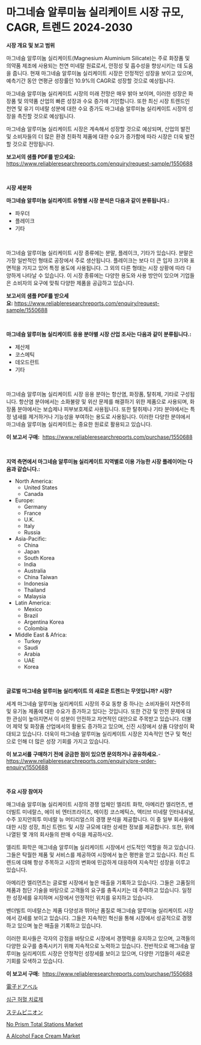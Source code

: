 <p><h1>마그네슘 알루미늄 실리케이트 시장 규모, CAGR, 트렌드 2024-2030</h1></p><p><strong>시장 개요 및 보고 범위</strong></p>
<p><p>마그네슘 알루미늄 실리케이트(Magnesium Aluminium Silicate)는 주로 화장품 및 의약품 제조에 사용되는 천연 미네랄 원료로서, 안정성 및 흡수성을 향상시키는 데 도움을 줍니다. 현재 마그네슘 알루미늄 실리케이트 시장은 안정적인 성장을 보이고 있으며, 예측기간 동안 연평균 성장률인 10.9%의 CAGR로 성장할 것으로 예상됩니다. </p><p>마그네슘 알루미늄 실리케이트 시장의 미래 전망은 매우 밝아 보이며, 이러한 성장은 화장품 및 의약품 산업의 빠른 성장과 수요 증가에 기인합니다. 또한 최신 시장 트렌드인 천연 및 유기 미네랄 성분에 대한 수요 증가도 마그네슘 알루미늄 실리케이트 시장의 성장을 촉진할 것으로 예상됩니다.</p><p>마그네슘 알루미늄 실리케이트 시장은 계속해서 성장할 것으로 예상되며, 산업의 발전 및 소비자들의 더 많은 환경 친화적 제품에 대한 수요가 증가함에 따라 시장은 더욱 발전할 것으로 전망됩니다.</p></p>
<p><strong>보고서의 샘플 PDF를 받으세요:</strong> <a href="https://www.reliableresearchreports.com/enquiry/request-sample/1550688">https://www.reliableresearchreports.com/enquiry/request-sample/1550688</a></p>
<p>&nbsp;</p>
<p><strong>시장 세분화</strong></p>
<p><strong>마그네슘 알루미늄 실리케이트 유형별 시장 분석은 다음과 같이 분류됩니다.:</strong></p>
<p><ul><li>파우더</li><li>플레이크</li><li>기타</li></ul></p>
<p>&nbsp;</p>
<p><p>마그네슘 알루미늄 실리케이트 시장 종류에는 분말, 플레이크, 기타가 있습니다. 분말은 가장 일반적인 형태로 공장에서 주로 생산됩니다. 플레이크는 보다 더 큰 입자 크기와 표면적을 가지고 있어 특정 용도에 사용됩니다. 그 외의 다른 형태는 시장 상황에 따라 다양하게 나타날 수 있습니다. 이 시장 종류에는 다양한 용도와 사용 방안이 있으며 기업들은 소비자의 요구에 맞춰 다양한 제품을 공급하고 있습니다.</p></p>
<p><strong>보고서의 샘플 PDF를 받으세요:</strong>&nbsp;<a href="https://www.reliableresearchreports.com/enquiry/request-sample/1550688">https://www.reliableresearchreports.com/enquiry/request-sample/1550688</a></p>
<p>&nbsp;</p>
<p><strong> 마그네슘 알루미늄 실리케이트 응용 분야별 시장 산업 조사는 다음과 같이 분류됩니다.:</strong></p>
<p><ul><li>제산제</li><li>코스메틱</li><li>데오드란트</li><li>기타</li></ul></p>
<p>&nbsp;</p>
<p><p>마그네슘 알루미늄 실리케이트 시장 응용 분야는 항산염, 화장품, 탈취제, 기타로 구성됩니다. 항산염 분야에서는 소화불량 및 위산 문제를 해결하기 위한 제품으로 사용되며, 화장품 분야에서는 보습제나 피부보호제로 사용됩니다. 또한 탈취제나 기타 분야에서는 특정 냄새를 제거하거나 기능성을 부여하는 용도로 사용됩니다. 이러한 다양한 분야에서 마그네슘 알루미늄 실리케이트는 중요한 원료로 활용되고 있습니다.</p></p>
<p><strong>이 보고서 구매:</strong>&nbsp; <a href="https://www.reliableresearchreports.com/purchase/1550688">https://www.reliableresearchreports.com/purchase/1550688</a></p>
<p>&nbsp;</p>
<p><strong>지역 측면에서 마그네슘 알루미늄 실리케이트 지역별로 이용 가능한 시장 플레이어는 다음과 같습니다.:</strong></p>
<p><ul>
    <li>
        North America:
        <ul>
            <li>United States</li>
            <li>Canada</li>
        </ul>
    </li>
    <li>
        Europe:
        <ul>
            <li>Germany</li>
            <li>France</li>
            <li>U.K.</li>
            <li>Italy</li>
            <li>Russia</li>
        </ul>
    </li>
    <li>
        Asia-Pacific:
        <ul>
            <li>China</li>
            <li>Japan</li>
            <li>South Korea</li>
            <li>India</li>
            <li>Australia</li>
            <li>China Taiwan</li>
            <li>Indonesia</li>
            <li>Thailand</li>
            <li>Malaysia</li>
        </ul>
    </li>
    <li>
        Latin America:
        <ul>
            <li>Mexico</li>
            <li>Brazil</li>
            <li>Argentina Korea</li>
            <li>Colombia</li>
        </ul>
    </li>
    <li>
        Middle East & Africa:
        <ul>
            <li>Turkey</li>
            <li>Saudi</li>
            <li>Arabia</li>
            <li>UAE</li>
            <li>Korea</li>
        </ul>
    </li>
    </ul></p>
<p>&nbsp;</p>
<p><strong>글로벌 마그네슘 알루미늄 실리케이트 의 새로운 트렌드는 무엇입니까? 시장?</strong></p>
<p><p>세계 마그네슘 알루미늄 실리케이트 시장의 주요 동향 중 하나는 소비자들이 자연주의 및 유기농 제품에 대한 수요가 증가하고 있다는 것입니다. 또한 건강 및 안전 문제에 대한 관심이 높아지면서 이 성분이 안전하고 자연적인 대안으로 주목받고 있습니다. 더불어 제약 및 화장품 산업에서의 활용도 증가하고 있으며, 신진 시장에서 상품 다양성이 확대되고 있습니다. 더욱이 마그네슘 알루미늄 실리케이트 시장은 지속적인 연구 및 혁신으로 인해 더 많은 성장 기회를 가지고 있습니다.</p></p>
<p><strong>이 보고서를 구매하기 전에 궁금한 점이 있으면 문의하거나 공유하세요.</strong>- <a href="https://www.reliableresearchreports.com/enquiry/pre-order-enquiry/1550688">https://www.reliableresearchreports.com/enquiry/pre-order-enquiry/1550688</a></p>
<p>&nbsp;</p>
<p><strong>주요 시장 참여자</strong></p>
<p><p>매그네슘 알루미늄 실리케이트 시장의 경쟁 업체인 엘리트 화학, 아메리칸 엘리먼츠, 밴더빌트 미네랄스, 에이 비 엔터프라이즈, 메이킹 코스메틱스, 액티브 미네랄 인터내셔널, 수주 꼬지안희투 미네랄 뉴 머티리얼스의 경쟁 분석을 제공합니다. 이 중 일부 회사들에 대한 시장 성장, 최신 트렌드 및 시장 규모에 대한 상세한 정보를 제공합니다. 또한, 위에 나열된 몇 개의 회사들의 판매 수익을 제공하시오.</p><p>엘리트 화학은 매그네슘 알루미늄 실리케이트 시장에서 선도적인 역할을 하고 있습니다. 그들은 탁월한 제품 및 서비스를 제공하여 시장에서 높은 평판을 얻고 있습니다. 최신 트렌드에 대해 항상 주목하고 시장의 변화에 민감하게 대응하여 지속적인 성장을 이루고 있습니다.</p><p>아메리칸 엘리먼츠는 글로벌 시장에서 높은 매출을 기록하고 있습니다. 그들은 고품질의 제품과 첨단 기술을 바탕으로 고객들의 요구를 충족시키는 데 주력하고 있습니다. 일정한 성장세를 유지하며 시장에서 안정적인 위치를 유지하고 있습니다.</p><p>밴더빌트 미네랄스는 제품 다양성과 뛰어난 품질로 매그네슘 알루미늄 실리케이트 시장에서 강세를 보이고 있습니다. 그들은 지속적인 혁신을 통해 시장에서 성공적으로 경쟁하고 있으며 높은 매출을 기록하고 있습니다.</p><p>이러한 회사들은 각자의 강점을 바탕으로 시장에서 경쟁력을 유지하고 있으며, 고객들의 다양한 요구를 충족시키기 위해 지속적으로 노력하고 있습니다. 전반적으로 매그네슘 알루미늄 실리케이트 시장은 안정적인 성장세를 보이고 있으며, 다양한 기업들이 새로운 기회를 모색하고 있습니다.</p></p>
<p><strong>이 보고서 구매:</strong>&nbsp;&nbsp;<a href="https://www.reliableresearchreports.com/purchase/1550688">https://www.reliableresearchreports.com/purchase/1550688</a></p>
<p><p><a href="https://medium.com/@pollynsatcherayted345/%E9%9B%BB%E5%AD%90%E3%83%89%E3%82%A2%E3%83%99%E3%83%AB%E5%B8%82%E5%A0%B4%E3%83%A1%E3%83%88%E3%83%AA%E3%82%AF%E3%82%B9%E3%81%AE%E3%83%87%E3%82%B3%E3%83%BC%E3%83%87%E3%82%A3%E3%83%B3%E3%82%B0-%E5%B8%82%E5%A0%B4%E3%82%B7%E3%82%A7%E3%82%A2-%E3%83%88%E3%83%AC%E3%83%B3%E3%83%89-%E3%81%8A%E3%82%88%E3%81%B3%E6%88%90%E9%95%B7%E3%83%91%E3%82%BF%E3%83%BC%E3%83%B3-88278bbfda78">電子ドアベル</a></p><p><a href="https://github.com/vs019sa3m8x/Market-Research-Report-List-1/blob/main/20113316228.md">심근 허혈 치료제</a></p><p><a href="https://github.com/adcxff01450218/Market-Research-Report-List-1/blob/main/46400807350.md">ステムピニオン</a></p><p><a href="https://issuu.com/reportprime-2/docs/no-prism-total-stations-market-size-2030.pptx">No Prism Total Stations Market</a></p><p><a href="https://github.com/sonuprakash1/Market-Research-Report-List-2/blob/main/a-alcohol-face-cream-market.md">A Alcohol Face Cream Market</a></p></p>
